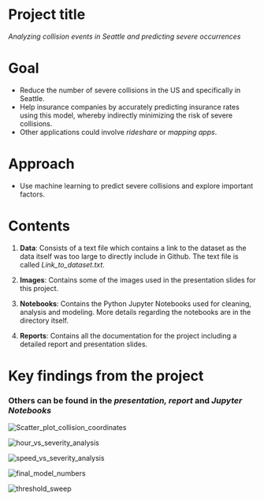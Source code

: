 # Project title

*Analyzing collision events in Seattle and predicting severe occurrences*

# Goal

- Reduce the number of severe collisions in the US and specifically in Seattle. 
- Help insurance companies by accurately predicting insurance rates using this model, whereby indirectly minimizing the risk of severe collisions. 
- Other applications could involve *rideshare* or *mapping apps*. 

# Approach 

- Use machine learning to predict severe collisions and explore important factors.

# Contents

1. **Data**: Consists of a text file which contains a link to the dataset as the data itself was too large to directly include in Github. The text file is called *Link_to_dataset.txt*.

2. **Images**: Contains some of the images used in the presentation slides for this project. 

3. **Notebooks**: Contains the Python Jupyter Notebooks used for cleaning, analysis and modeling. More details regarding the notebooks are in the directory itself.  

4. **Reports**: Contains all the documentation for the project including a detailed report and presentation slides. 

# Key findings from the project 
### Others can be found in the *presentation, report* and *Jupyter Notebooks*




![Scatter_plot_collision_coordinates](https://user-images.githubusercontent.com/31114603/90972242-5dc42200-e4e5-11ea-9ea9-f103635201aa.JPG)

![hour_vs_severity_analysis](https://user-images.githubusercontent.com/31114603/90973036-5f451880-e4ec-11ea-94dc-8065775d113a.JPG)

![speed_vs_severity_analysis](https://user-images.githubusercontent.com/31114603/90973049-7257e880-e4ec-11ea-967b-a8d770faaaac.JPG)

![final_model_numbers](https://user-images.githubusercontent.com/31114603/90973061-7c79e700-e4ec-11ea-8c53-44e77a84816a.JPG)

![threshold_sweep](https://user-images.githubusercontent.com/31114603/90973080-a03d2d00-e4ec-11ea-9a5a-c0165e569252.JPG)


